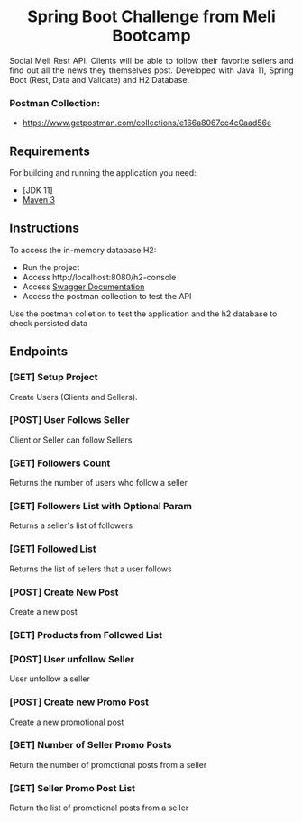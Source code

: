 <h1 align="center"> Spring Boot Challenge from Meli Bootcamp </h1>

<p align="justify"> Social Meli Rest API. Clients will be able to follow their favorite sellers and find out all the news they themselves post. Developed with Java 11, Spring Boot (Rest, Data and Validate) and H2 Database. </p>

### Postman Collection:

- https://www.getpostman.com/collections/e166a8067cc4c0aad56e


## Requirements

For building and running the application you need:

- [JDK 11]
- [Maven 3](https://maven.apache.org)

## Instructions

To access the in-memory database H2:

- Run the project
- Access http://localhost:8080/h2-console
- Access [Swagger Documentation](http://localhost:8080/swagger-ui.html#/)
- Access the postman collection to test the API

Use the postman colletion to test the application and the h2 database to check persisted data

## Endpoints

### [GET] Setup Project
Create Users (Clients and Sellers).

### [POST] User Follows Seller

Client or Seller can follow Sellers

### [GET] Followers Count

Returns the number of users who follow a seller

### [GET] Followers List with Optional Param

Returns a seller's list of followers

### [GET] Followed List

Returns the list of sellers that a user follows

### [POST] Create New Post

Create a new post

### [GET] Products from Followed List

### [POST] User unfollow Seller

User unfollow a seller

### [POST] Create new Promo Post

Create a new promotional post

### [GET] Number of Seller Promo Posts

Return the number of promotional posts from a seller

### [GET] Seller Promo Post List

Return the list of promotional posts from a seller
